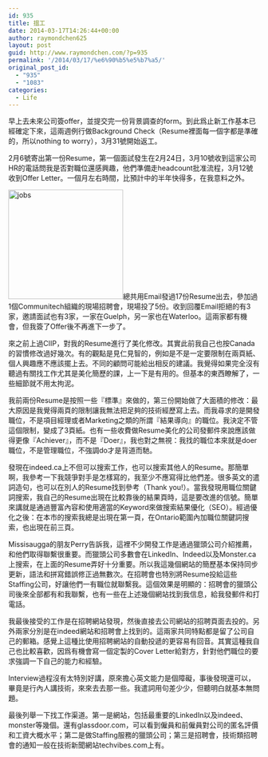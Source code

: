 ```yaml
---
id: 935
title: 搵工
date: 2014-03-17T14:26:44+00:00
author: raymondchen625
layout: post
guid: http://www.raymondchen.com/?p=935
permalink: '/2014/03/17/%e6%90%b5%e5%b7%a5/'
original_post_id:
  - "935"
  - "1083"
categories:
  - Life
---
```

早上去未來公司簽offer，並提交完一份背景調查的form。到此爲止新工作基本已經確定下來，這兩週例行做Background Check（Resume裡面每一個字都是準確的，所以nothing to worry），3月31號開始返工。

2月6號寄出第一份Resume，第一個面試發生在2月24日，3月10號收到這家公司HR的電話問我是否對職位還感興趣，他們準備走headcount批准流程，3月12號收到Offer Letter。一個月左右時間，比預計中的半年快得多，在我意料之外。

[<img class="alignleft size-full wp-image-936" alt="jobs" src="http://www.raymondchen.com/wp-content/uploads/2014/03/jobs.jpeg" width="230" height="219" />](http://www.raymondchen.com/wp-content/uploads/2014/03/jobs.jpeg)總共用Email發過17份Resume出去，參加過1個Communitech組織的現場招聘會，現場投了5份。收到回覆Email拒絕的有3家，邀請面試也有3家，一家在Guelph，另一家也在Waterloo。這兩家都有機會，但我簽了Offer後不再進下一步了。

來之前上過CIIP，對我的Resume進行了美化修改。其實此前我自己也按Canada的習慣修改過好幾次。有的觀點是見仁見智的，例如是不是一定要限制在兩頁紙、個人興趣應不應該擺上去。不同的顧問可能給出相反的建議。我覺得如果完全沒有聽過有關找工作尤其是美化簡歷的課，上一下是有用的。但基本的東西瞭解了，一些細節就不用太拘泥。

我前兩份Resume是按照一些『標準』來做的，第三份開始做了大面積的修改：最大原因是我覺得兩頁的限制讓我無法把足夠的技術經歷寫上去。而我尋求的是開發職位，不是項目經理或者Marketing之類的所謂『結果導向』的職位。我決定不管這個限制，變成了3頁紙。也有一些收費做Resume美化的公司發郵件來說應該做得更像『Achiever』，而不是『Doer』，我也對之無視：我找的職位本來就是doer職位，不是管理職位，不強調do才是背道而馳。

發現在indeed.ca上不但可以搜索工作，也可以搜索其他人的Resume。那簡單啊，我參考一下我競爭對手是怎樣寫的，我至少不應寫得比他們差。很多英文的遣詞造句，也可以在別人的Resume找到參考（Thank you!）。當我發現用職位關鍵詞搜索，我自己的Resume出現在比較靠後的結果頁時，這是要改進的信號。簡單來講就是通過豐富內容和使用適當的Keyword來做搜索結果優化（SEO）。經過優化之後：在本市的搜索我總是出現在第一頁，在Ontario範圍內加職位關鍵詞搜索，也出現在前三頁。

Missisaugga的朋友Perry告訴我，這裡不少開發工作是通過獵頭公司介紹推薦，和他們取得聯繫很重要。而獵頭公司多數會在LinkedIn、Indeed以及Monster.ca上搜索，在上面的Resume弄好十分重要。所以我這幾個網站的簡歷基本保持同步更新，語法和拼寫錯誤修正過無數次。在招聘會也特別將Resume投給這些Staffing公司，好讓他們一有職位就聯繫我。這個效果是明顯的：招聘會的獵頭公司後來全部都有和我聯繫，也有一些在上述幾個網站找到我信息，給我發郵件和打電話。

我最後接受的工作是在招聘網站發現，然後直接去公司網站的招聘頁面去投的。另外兩家分別是在indeed網站和招聘會上找到的。這兩家共同特點都是留了公司自己的郵箱。感覺上這種比使用招聘網站的自動投遞的更容易有回音。其實這種我自己也比較喜歡，因爲有機會寫一個定製的Cover Letter給對方，針對他們職位的要求強調一下自己的能力和經驗。

Interview過程沒有太特別好講，原來擔心英文能力是個障礙，事後發現還可以，畢竟是行內人講技術，來來去去那一些。我遣詞用句差少少，但聽明白就基本無問題。

最後列舉一下找工作渠道。第一是網站，包括最重要的LinkedIn以及indeed、monster等幾個。還有glassdoor.com，可以看到僱員和前僱員對公司的匿名評價和工資大概水平；第二是做Staffing服務的獵頭公司；第三是招聘會，技術類招聘會的通知一般在技術新聞網站techvibes.com上有。